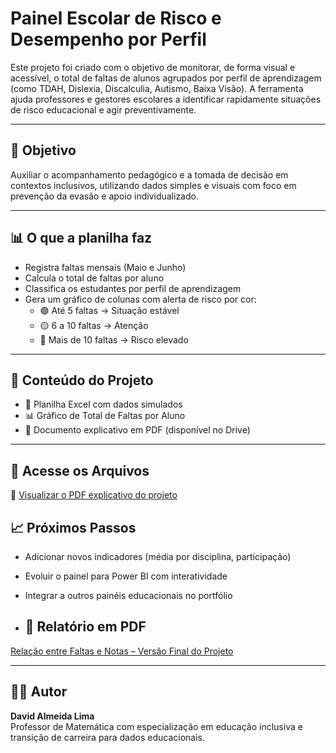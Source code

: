 # Painel Escolar de Risco e Desempenho por Perfil

Este projeto foi criado com o objetivo de monitorar, de forma visual e acessível, o total de faltas de alunos agrupados por perfil de aprendizagem (como TDAH, Dislexia, Discalculia, Autismo, Baixa Visão). A ferramenta ajuda professores e gestores escolares a identificar rapidamente situações de risco educacional e agir preventivamente.

---

## 🎯 Objetivo

Auxiliar o acompanhamento pedagógico e a tomada de decisão em contextos inclusivos, utilizando dados simples e visuais com foco em prevenção da evasão e apoio individualizado.

---

## 📊 O que a planilha faz

- Registra faltas mensais (Maio e Junho)
- Calcula o total de faltas por aluno
- Classifica os estudantes por perfil de aprendizagem
- Gera um gráfico de colunas com alerta de risco por cor:
  - 🟢 Até 5 faltas → Situação estável  
  - 🟡 6 a 10 faltas → Atenção  
  - 🔴 Mais de 10 faltas → Risco elevado

---

## 📂 Conteúdo do Projeto

- 📄 Planilha Excel com dados simulados  
- 📊 Gráfico de Total de Faltas por Aluno  
- 📑 Documento explicativo em PDF (disponível no Drive)

---

## 🔗 Acesse os Arquivos

📑 [Visualizar o PDF explicativo do projeto](https://drive.google.com/file/d/1rcOOhpWI8gOUyLYUJF8DV8GMW60FamvN/view)


## 📈 Próximos Passos

- Adicionar novos indicadores (média por disciplina, participação)
- Evoluir o painel para Power BI com interatividade
- Integrar a outros painéis educacionais no portfólio

- ## 📄 Relatório em PDF

[Relação entre Faltas e Notas – Versão Final do Projeto](./Relação%20entre%20Faltas%20e%20Notas.pdf)


---

## 👨‍🏫 Autor

**David Almeida Lima**  
Professor de Matemática com especialização em educação inclusiva e transição de carreira para dados educacionais.
